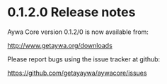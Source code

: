0.1.2.0 Release notes
====================


Aywa Core version 0.1.2/0 is now available from:

  http://www.getaywa.org/downloads

Please report bugs using the issue tracker at github:

  https://github.com/getayaywa/aywacore/issues



